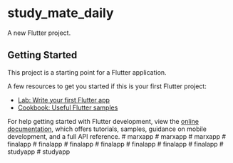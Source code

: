 # study_mate_daily

A new Flutter project.

## Getting Started

This project is a starting point for a Flutter application.

A few resources to get you started if this is your first Flutter project:

- [Lab: Write your first Flutter app](https://docs.flutter.dev/get-started/codelab)
- [Cookbook: Useful Flutter samples](https://docs.flutter.dev/cookbook)

For help getting started with Flutter development, view the
[online documentation](https://docs.flutter.dev/), which offers tutorials,
samples, guidance on mobile development, and a full API reference.
#   m a r x a p p  
 #   m a r x a p p  
 #   m a r x a p p  
 #   f i n a l a p p  
 #   f i n a l a p p  
 #   f i n a l a p p  
 #   f i n a l a p p  
 #   f i n a l a p p  
 #   f i n a l a p p  
 #   f i n a l a p p  
 #   s t u d y a p p  
 #   s t u d y a p p  
 